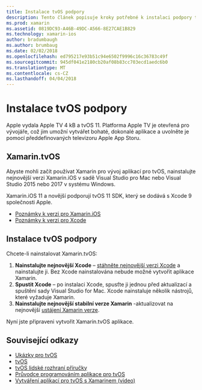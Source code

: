 ```yaml
---
title: Instalace tvOS podpory
description: Tento článek popisuje kroky potřebné k instalaci podpory tvOS.
ms.prod: xamarin
ms.assetid: 0819DC93-A46B-49DC-A566-8E27CAE1B829
ms.technology: xamarin-ios
author: bradumbaugh
ms.author: brumbaug
ms.date: 02/02/2018
ms.openlocfilehash: ed795217e93b51c94e6502f9996c16c36783c49f
ms.sourcegitcommit: 945df041e2180cb20af08b83cc703ecd1aedc6b0
ms.translationtype: MT
ms.contentlocale: cs-CZ
ms.lasthandoff: 04/04/2018
---
```

# <a name="installing-tvos-support"></a>Instalace tvOS podpory

Apple vydala Apple TV 4 kB a tvOS 11. Platforma Apple TV je otevřená pro vývojáře, což jim umožní vytvářet bohaté, dokonalé aplikace a uvolněte je pomocí předdefinovaných televizoru Apple App Storu.

## <a name="xamarintvos"></a>Xamarin.tvOS

Abyste mohli začít používat Xamarin pro vývoj aplikací pro tvOS, nainstalujte nejnovější verzi Xamarin.iOS v sadě Visual Studio pro Mac nebo Visual Studio 2015 nebo 2017 v systému Windows.  

Xamarin.iOS 11 a novější podporují tvOS 11 SDK, který se dodává s Xcode 9 společnosti Apple. 

- [Poznámky k verzi pro Xamarin.iOS](https://developer.xamarin.com/releases/ios/)
- [Poznámky k verzi pro Xcode](https://developer.apple.com/library/content/releasenotes/DeveloperTools/RN-Xcode/Chapters/Introduction.html#//apple_ref/doc/uid/TP40001051-CH1-SW876)

## <a name="installing-tvos-support"></a>Instalace tvOS podpory

Chcete-li nainstalovat Xamarin.tvOS:

1. **Nainstalujte nejnovější Xcode** – [stáhněte nejnovější verzi Xcode](https://developer.apple.com/xcode/download/) a nainstalujte ji. Bez Xcode nainstalována nebude možné vytvořit aplikace Xamarin. 
2. **Spustit Xcode** – po instalaci Xcode, spusťte ji jednou před aktualizací a spuštění sady Visual Studio for Mac. Xcode nainstaluje několik nástrojů, které vyžaduje Xamarin.
3. **Nainstalujte nejnovější stabilní verze Xamarin** -aktualizovat na nejnovější [ustájení Xamarin verze](https://developer.xamarin.com/recipes/cross-platform/ide/change_updates_channel/).

Nyní jste připraveni vytvořit Xamarin.tvOS aplikace. 



## <a name="related-links"></a>Související odkazy

- [Ukázky pro tvOS](https://developer.xamarin.com/samples/tvos/all/)
- [tvOS](https://developer.apple.com/tvos/)
- [tvOS lidské rozhraní příručky](https://developer.apple.com/tvos/human-interface-guidelines/)
- [Průvodce programováním aplikace pro tvOS](https://developer.apple.com/library/prerelease/tvos/documentation/General/Conceptual/AppleTV_PG/)
- [Vytváření aplikací pro tvOS s Xamarinem (video)](https://university.xamarin.com/lightninglectures/tvos-with-xamarin)
